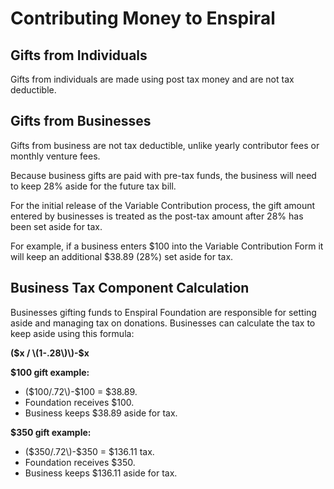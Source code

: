 # Contributing Money to Enspiral

## Gifts from Individuals

Gifts from individuals are made using post tax money and are not tax deductible.

## Gifts from Businesses

Gifts from business are not tax deductible, unlike yearly contributor fees or monthly venture fees.

Because business gifts are paid with pre-tax funds, the business will need to keep 28% aside for the future tax bill.

For the initial release of the Variable Contribution process, the gift amount entered by businesses is treated as the post-tax amount after 28% has been set aside for tax.

For example, if a business enters $100 into the Variable Contribution Form it will keep an additional $38.89 \(28%\) set aside for tax.

## Business Tax Component Calculation

Businesses gifting funds to Enspiral Foundation are responsible for setting aside and managing tax on donations. Businesses can calculate the tax to keep aside using this formula:

**\($x / \(1-.28\)\)-$x**

**$100 gift example:**

* \($100/.72\)-$100 = $38.89. 
* Foundation receives $100. 
* Business keeps $38.89 aside for tax. 

**$350 gift example:**

* \($350/.72\)-$350 = $136.11 tax. 
* Foundation receives $350. 
* Business keeps $136.11 aside for tax.

